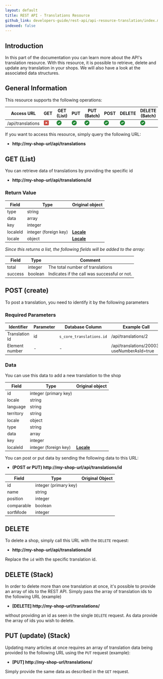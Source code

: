 ```yaml
---
layout: default
title: REST API - Translations Resource
github_link: developers-guide/rest-api/api-resource-translation/index.md
indexed: false
---
```


## Introduction

In this part of the documentation you can learn more about the API's translation resource. With this resource, it is possible to retrieve, delete and update any translation in your shops. We will also have a look at the associated data structures.

## General Information

This resource supports the following operations:

|  Access URL                 | GET                | GET (List)            | PUT                   | PUT (Batch)            | POST                   | DELETE                | DELETE (Batch)        |
|-----------------------------|--------------------|-----------------------|-----------------------|------------------------|------------------------|-----------------------|-----------------------|
| /api/translations	          | ![No](../img/no.png)| ![Yes](../img/yes.png) | ![Yes](../img/yes.png) | ![Yes](../img/yes.png)  | ![Yes](../img/yes.png)  | ![Yes](../img/yes.png) | ![Yes](../img/yes.png) |

If you want to access this resource, simply query the following URL:

* **http://my-shop-url/api/translations**

## GET (List)

You can retrieve data of translations by providing the specific id

* **http://my-shop-url/api/translations/id**

### Return Value

| Field               | Type                  | Original object                                 |
|---------------------|-----------------------|-------------------------------------------------|
| type 	         	  | string				  |                                                 |
| data		      	  | array				  | 		                                        |
| key				  | integer 			  | 												|
| localeId	      	  | integer (foreign key) | **[Locale](./models/#locale)**                  |
| locale			  | object				  | **[Locale](./models/#locale)**					|

*Since this returns a list, the following fields will be added to the array:*

| Field               | Type                  | Comment			                                |
|---------------------|-----------------------|-------------------------------------------------|
| total				  | integer				  | The total number of translations                |
| success		      | boolean				  | Indicates if the call was successful or not.	|

## POST (create)

To post a translation, you need to identify it by the following parameters

### Required Parameters

| Identifier			| Parameter			| Database Column			| Example Call                                          |
|-----------------------|-------------------|---------------------------|-------------------------------------------------------|
| Translation Id		| id				| `s_core_translations.id`  | /api/translations/2									|
| Element number		| -					| -							| /api/translations/20003?useNumberAsId=true			|


### Data

You can use this data to add a new translation to the shop

| Field               | Type                  | Original object                                 |
|---------------------|-----------------------|-------------------------------------------------|
| id 	         	  | integer (primary key) |                                                 |
| locale	      	  | string				  | 		                                        |
| language			  | string  			  | 												|
| territory	      	  | string				  |                                     			|
| locale			  | object				  | 												|
| type 	         	  | string				  |                                                 |
| data		      	  | array				  | 		                                        |
| key				  | integer 			  | 												|
| localeId	      	  | integer (foreign key) | **[Locale](./models/#locale)**                  |

You can post or put data by sending the following data to this URL:

* **(POST or PUT) http://my-shop-url/api/translations/id**

| Field               | Type                  | Original Object			                                |
|---------------------|-----------------------|---------------------------------------------------------|
| id				  | integer (primary key) |															|
| name				  | string				  |															|
| position			  | integer				  |															|
| comparable		  | boolean				  |															|
| sortMode			  | integer				  |															|

## DELETE
To delete a shop, simply call this URL with the `DELETE` request:

* **http://my-shop-url/api/translations/id**

Replace the `id` with the specific translation id.

## DELETE (Stack)

In order to delete more than one translation at once, it's possible to provide an array of ids to the REST API.
Simply pass the array of translation ids to the following URL (example)

* **[DELETE] http://my-shop-url/translations/**

without providing an id as seen in the single `DELETE` request. As data provide the array of ids you wish to delete.

## PUT (update) (Stack)

Updating many articles at once requires an array of translation data being provided to the following URL using the `PUT` request (example):

* **[PUT] http://my-shop-url/translations/**

Simply provide the same data as described in the `GET` request.
